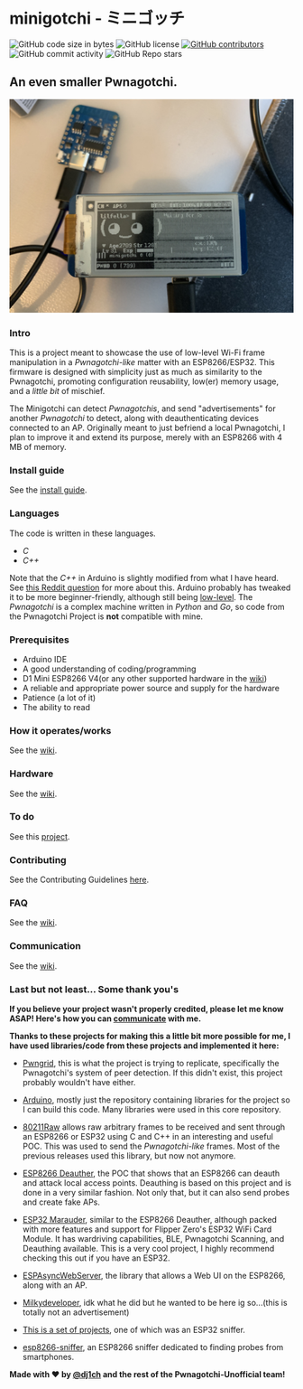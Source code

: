 # minigotchi - ミニゴッチ

<img alt="GitHub code size in bytes" src="https://img.shields.io/github/languages/code-size/Pwnagotchi-Unofficial/minigotchi"></img>
<img alt="GitHub license" src="https://img.shields.io/github/license/Pwnagotchi-Unofficial/minigotchi"></img>
<a href="https://github.com/Pwnagotchi-Unofficial/minigotchi/graphs/contributors"><img alt="GitHub contributors" src="https://img.shields.io/github/contributors/Pwnagotchi-Unofficial/minigotchi"></a>
<img alt="GitHub commit activity" src="https://img.shields.io/github/commit-activity/m/Pwnagotchi-Unofficial/minigotchi"></img>
<img alt="GitHub Repo stars" src="https://img.shields.io/github/stars/Pwnagotchi-Unofficial/minigotchi"></img>

## An even smaller Pwnagotchi.

<img src="images/IMG_1198.jpeg"></img>

### Intro

This is a project meant to showcase the use of low-level Wi-Fi frame manipulation in a *Pwnagotchi-like* matter with an ESP8266/ESP32. This firmware is designed with simplicity just as much as similarity to the Pwnagotchi, promoting configuration reusability, low(er) memory usage, and a *little bit* of mischief.

The Minigotchi can detect *Pwnagotchis*, and send "advertisements" for another *Pwnagotchi* to detect, along with deauthenticating devices connected to an AP. Originally meant to just befriend a local Pwnagotchi, I plan to improve it and extend its purpose, merely with an ESP8266 with 4 MB of memory.

### Install guide

See the [install guide](INSTALL.md).

### Languages

The code is written in these languages.

- *C*
- *C++*

Note that the *C++* in Arduino is slightly modified from what I have heard. See [this Reddit question](https://www.reddit.com/r/arduino/comments/x46sml/is_arduino_programming_language_c/) for more about this. Arduino probably has tweaked it to be more beginner-friendly, although still being [low-level](https://en.wikipedia.org/wiki/Low-level_programming_language). The *Pwnagotchi* is a complex machine written in *Python* and *Go*, so code from the Pwnagotchi Project is **not** compatible with mine.

### Prerequisites

- Arduino IDE
- A good understanding of coding/programming
- D1 Mini ESP8266 V4(or any other supported hardware in the [wiki](https://github.com/Pwnagotchi-Unofficial/minigotchi/wiki/Hardware))
- A reliable and appropriate power source and supply for the hardware
- Patience (a lot of it)
- The ability to read

### How it operates/works

See the [wiki](https://github.com/Pwnagotchi-Unofficial/minigotchi/wiki/How-the-Minigotchi-works).

### Hardware

See the [wiki](https://github.com/Pwnagotchi-Unofficial/minigotchi/wiki/Hardware).

### To do

See this [project](https://github.com/orgs/Pwnagotchi-Unofficial/projects/4).

### Contributing

See the Contributing Guidelines [here](CONTRIBUTING.md).

### FAQ

See the [wiki](https://github.com/Pwnagotchi-Unofficial/minigotchi/wiki/FAQ).

### Communication

See the [wiki](https://github.com/Pwnagotchi-Unofficial/minigotchi/wiki/Communication#communication).

### Last but not least... Some thank you's

**If you believe your project wasn't properly credited, please let me know ASAP! Here's how you can [communicate](https://github.com/Pwnagotchi-Unofficial/minigotchi/wiki/Communication#communication) with me.**

**Thanks to these projects for making this a little bit more possible for me, I have used libraries/code from these projects and implemented it here:**

- [Pwngrid](https://github.com/evilsocket/pwngrid), this is what the project is trying to replicate, specifically the Pwnagotchi's system of peer detection. If this didn't exist, this project probably wouldn't have either.

- [Arduino](https://github.com/esp8266/Arduino), mostly just the repository containing libraries for the project so I can build this code. Many libraries were used in this core repository.

- [80211Raw](https://github.com/tht/80211Raw) allows raw arbitrary frames to be received and sent through an ESP8266 or ESP32 using C and C++ in an interesting and useful POC. This was used to send the *Pwnagotchi-like* frames. Most of the previous releases used this library, but now not anymore.

- [ESP8266 Deauther](https://github.com/SpacehuhnTech/esp8266_deauther/), the POC that shows that an ESP8266 can deauth and attack local access points. Deauthing is based on this project and is done in a very similar fashion. Not only that, but it can also send probes and create fake APs.

- [ESP32 Marauder](https://github.com/justcallmekoko/ESP32Marauder), similar to the ESP8266 Deauther, although packed with more features and support for Flipper Zero's ESP32 WiFi Card Module. It has wardriving capabilities, BLE, Pwnagotchi Scanning, and Deauthing available. This is a very cool project, I highly recommend checking this out if you have an ESP32. 

- [ESPAsyncWebServer](https://github.com/lacamera/ESPAsyncWebServer), the library that allows a Web UI on the ESP8266, along with an AP.

- [Milkydeveloper](https://github.com/MilkyDeveloper), idk what he did but he wanted to be here ig so...(this is totally not an advertisement)

- [This is a set of projects](https://github.com/lpodkalicki/blog), one of which was an ESP32 sniffer.

- [esp8266-sniffer](https://github.com/kalanda/esp8266-sniffer), an ESP8266 sniffer dedicated to finding probes from smartphones.

**Made with ❤️ by [@dj1ch](https://github.com/dj1ch) and the rest of the Pwnagotchi-Unofficial team!**
